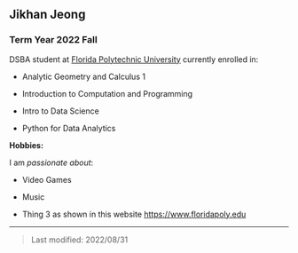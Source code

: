 ## Jikhan Jeong

### Term Year 2022 Fall

DSBA student at [Florida Polytechnic University](https://www.floridapoly.edu) currently enrolled in: 

- Analytic Geometry and Calculus 1 

- Introduction to Computation and Programming

- Intro to Data Science

- Python for Data Analytics

**Hobbies:**

I am _passionate about_: 

- Video Games

- Music

- Thing 3 as shown in this website <https://www.floridapoly.edu>

***

> Last modified: 2022/08/31